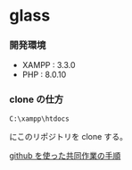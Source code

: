 # glass

### 開発環境

- XAMPP : 3.3.0
- PHP : 8.0.10

### clone の仕方

    C:\xampp\htdocs

にこのリポジトリを clone する。

[github を使った共同作業の手順](https://qiita.com/future_kame/items/9fa256aea09faa28b357)

